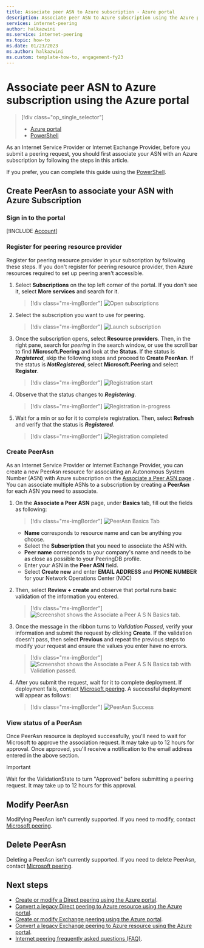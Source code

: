 ```yaml
---
title: Associate peer ASN to Azure subscription - Azure portal
description: Associate peer ASN to Azure subscription using the Azure portal.
services: internet-peering
author: halkazwini
ms.service: internet-peering
ms.topic: how-to
ms.date: 01/23/2023
ms.author: halkazwini
ms.custom: template-how-to, engagement-fy23
---
```


# Associate peer ASN to Azure subscription using the Azure portal

> [!div class="op_single_selector"]
> - [Azure portal](howto-subscription-association-portal.md)
> - [PowerShell](howto-subscription-association-powershell.md)

As an Internet Service Provider or Internet Exchange Provider, before you submit a peering request, you should first associate your ASN with an Azure subscription by following the steps in this article.

If you prefer, you can complete this guide using the [PowerShell](howto-subscription-association-powershell.md).

## Create PeerAsn to associate your ASN with Azure Subscription

### Sign in to the portal
[!INCLUDE [Account](./includes/account-portal.md)]

### Register for peering resource provider
Register for peering resource provider in your subscription by following these steps. If you don't register for peering resource provider, then Azure resources required to set up peering aren't accessible.

1. Select **Subscriptions** on the top left corner of the portal. If you don't see it, select **More services** and search for it.

    > [!div class="mx-imgBorder"]
    > ![Open subscriptions](./media/rp-subscriptions-open.png)

1. Select the subscription you want to use for peering.

    > [!div class="mx-imgBorder"]
    > ![Launch subscription](./media/rp-subscriptions-launch.png)

1. Once the subscription opens, select **Resource providers**. Then, in the right pane, search for *peering* in the search window, or use the scroll bar to find **Microsoft.Peering** and look at the **Status**. If the status is ***Registered***, skip the following steps and proceed to **Create PeerAsn**. If the status is ***NotRegistered***, select **Microsoft.Peering** and select **Register**.

    > [!div class="mx-imgBorder"]
    > ![Registration start](./media/rp-register-start.png)

1. Observe that the status changes to ***Registering***.

    > [!div class="mx-imgBorder"]
    > ![Registration in-progress](./media/rp-register-progress.png)

1. Wait for a min or so for it to complete registration. Then, select **Refresh** and verify that the status is ***Registered***.

    > [!div class="mx-imgBorder"]
    > ![Registration completed](./media/rp-register-completed.png)

### Create PeerAsn
As an Internet Service Provider or Internet Exchange Provider, you can create a new PeerAsn resource for associating an Autonomous System Number (ASN) with Azure subscription on the [Associate a Peer ASN page](https://go.microsoft.com/fwlink/?linkid=2129592) . You can associate multiple ASNs to a subscription by creating a **PeerAsn** for each ASN you need to associate.

1. On the **Associate a Peer ASN** page, under **Basics** tab, fill out the fields as following:

    > [!div class="mx-imgBorder"]
    > ![PeerAsn Basics Tab](./media/peerasn-basics-tab.png)

    * **Name** corresponds to resource name and can be anything you choose.  
    * Select the **Subscription** that you need to associate the ASN with.
    * **Peer name** corresponds to your company's name and needs to be as close as possible to your PeeringDB profile.
    * Enter your ASN in the **Peer ASN** field.
    * Select **Create new** and enter **EMAIL ADDRESS** and **PHONE NUMBER** for your Network Operations Center (NOC)
1. Then, select **Review + create** and observe that portal runs basic validation of the information you entered.

    > [!div class="mx-imgBorder"]
    > ![Screenshot shows the Associate a Peer A S N Basics tab.](./media/peerasn-review-tab-validation.png)

1. Once the message in the ribbon turns to *Validation Passed*, verify your information and submit the request by clicking **Create**. If the validation doesn't pass, then select **Previous** and repeat the previous steps to modify your request and ensure the values you enter have no errors.

    > [!div class="mx-imgBorder"]
    > ![Screenshot shows the Associate a Peer A S N Basics tab with Validation passed.](./media/peerasn-review-tab.png)

1. After you submit the request, wait for it to complete deployment. If deployment fails, contact [Microsoft peering](mailto:peering@microsoft.com). A successful deployment will appear as follows:

    > [!div class="mx-imgBorder"]
    > ![PeerAsn Success](./media/peerasn-success.png)

### View status of a PeerAsn
Once PeerAsn resource is deployed successfully, you'll need to wait for Microsoft to approve the association request. It may take up to 12 hours for approval. Once approved, you'll receive a notification to the email address entered in the above section.

> [!IMPORTANT]
> Wait for the ValidationState to turn "Approved" before submitting a peering request. It may take up to 12 hours for this approval.

## Modify PeerAsn
Modifying PeerAsn isn't currently supported. If you need to modify, contact [Microsoft peering](mailto:peering@microsoft.com).

## Delete PeerAsn
Deleting a PeerAsn isn't currently supported. If you need to delete PeerAsn, contact [Microsoft peering](mailto:peering@microsoft.com).

## Next steps

- [Create or modify a Direct peering using the Azure portal](howto-direct-portal.md).
- [Convert a legacy Direct peering to Azure resource using the Azure portal](howto-legacy-direct-portal.md).
- [Create or modify Exchange peering using the Azure portal](howto-exchange-portal.md).
- [Convert a legacy Exchange peering to Azure resource using the Azure portal](howto-legacy-exchange-portal.md).
- [Internet peering frequently asked questions (FAQ)](faqs.md).

